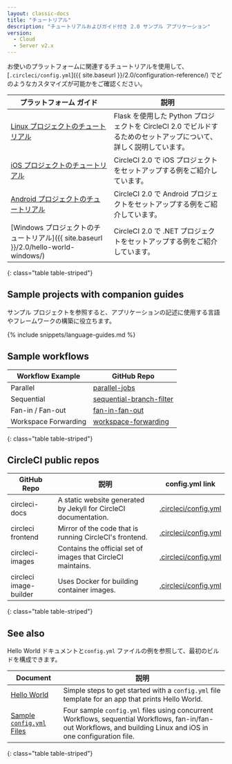 ```yaml
---
layout: classic-docs
title: "チュートリアル"
description: "チュートリアルおよびガイド付き 2.0 サンプル アプリケーション"
version:
  - Cloud
  - Server v2.x
---
```


お使いのプラットフォームに関連するチュートリアルを使用して、[`.circleci/config.yml`]({{ site.baseurl }}/2.0/configuration-reference/) でどのようなカスタマイズが可能かをご確認ください。

| プラットフォーム ガイド                                                          | 説明                                                                      |
| --------------------------------------------------------------------- | ----------------------------------------------------------------------- |
| <a href="{{ site.baseurl }}/2.0/project-walkthrough/">Linux プロジェクトのチュートリアル</a>                                             | Flask を使用した Python プロジェクトを CircleCI 2.0 でビルドするためのセットアップについて、詳しく説明しています。 |
| <a href="{{ site.baseurl }}/2.0/ios-tutorial/">iOS プロジェクトのチュートリアル</a>                                             | CircleCI 2.0 で iOS プロジェクトをセットアップする例をご紹介しています。                           |
| <a href="{{ site.baseurl }}/2.0/language-android/">Android プロジェクトのチュートリアル</a>                                             | CircleCI 2.0 で Android プロジェクトをセットアップする例をご紹介しています。                       |
| [Windows プロジェクトのチュートリアル]({{ site.baseurl }}/2.0/hello-world-windows/) | CircleCI 2.0 で .NET プロジェクトをセットアップする例をご紹介しています。                          |
{: class="table table-striped"}

## Sample projects with companion guides

サンプル プロジェクトを参照すると、アプリケーションの記述に使用する言語やフレームワークの構築に役立ちます。

{% include snippets/language-guides.md %}

## Sample workflows

| Workflow Example     | GitHub Repo                                                                                                                               |
| -------------------- | ----------------------------------------------------------------------------------------------------------------------------------------- |
| Parallel             | [parallel-jobs](https://github.com/CircleCI-Public/circleci-demo-workflows/blob/parallel-jobs/.circleci/config.yml)                       |
| Sequential           | [sequential-branch-filter](https://github.com/CircleCI-Public/circleci-demo-workflows/blob/sequential-branch-filter/.circleci/config.yml) |
| Fan-in / Fan-out     | [fan-in-fan-out](https://github.com/CircleCI-Public/circleci-demo-workflows/blob/fan-in-fan-out/.circleci/config.yml)                     |
| Workspace Forwarding | [workspace-forwarding](https://github.com/CircleCI-Public/circleci-demo-workflows/blob/workspace-forwarding/.circleci/config.yml)         |
{: class="table table-striped"}

## CircleCI public repos

| GitHub Repo            | 説明                                                               | config.yml link                                                                                      |
| ---------------------- | ---------------------------------------------------------------- | ---------------------------------------------------------------------------------------------------- |
| circleci-docs          | A static website generated by Jekyll for CircleCI documentation. | [.circleci/config.yml](https://github.com/circleci/circleci-docs/blob/master/.circleci/config.yml)   |
| circleci frontend      | Mirror of the code that is running CircleCI's frontend.          | [.circleci/config.yml](https://github.com/circleci/frontend/blob/master/.circleci/config.yml)        |
| circleci-images        | Contains the official set of images that CircleCI maintains.     | [.circleci/config.yml](https://github.com/circleci/circleci-images/blob/master/.circleci/config.yml) |
| circleci image-builder | Uses Docker for building container images.                       | [.circleci/config.yml](https://github.com/circleci/image-builder/blob/master/.circleci/config.yml)   |
{: class="table table-striped"}

## See also

Hello World ドキュメントと`config.yml` ファイルの例を参照して、最初のビルドを構成できます。

| Document                  | 説明                                                                                                                                                               |
| ------------------------- | ---------------------------------------------------------------------------------------------------------------------------------------------------------------- |
| <a href="{{ site.baseurl }}/2.0/hello-world/">Hello World</a> | Simple steps to get started with a `config.yml` file template for an app that prints Hello World.                                                                |
| <a href="{{ site.baseurl }}/2.0/sample-config/">Sample `config.yml` Files</a> | Four sample `config.yml` files using concurrent Workflows, sequential Workflows, fan-in/fan-out Workflows, and building Linux and iOS in one configuration file. |
{: class="table table-striped"}
